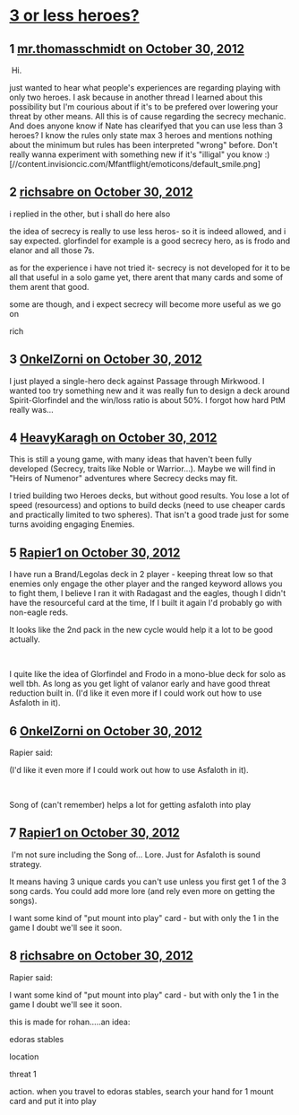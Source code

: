 # [3 or less heroes?](https://community.fantasyflightgames.com/topic/73496-3-or-less-heroes/)

## 1 [mr.thomasschmidt on October 30, 2012](https://community.fantasyflightgames.com/topic/73496-3-or-less-heroes/?do=findComment&comment=716560)

 Hi.

just wanted to hear what people's experiences are regarding playing with only two heroes. I ask because in another thread I learned about this possibility but I'm courious about if it's to be prefered over lowering your threat by other means. All this is of cause regarding the secrecy mechanic. And does anyone know if Nate has clearifyed that you can use less than 3 heroes? I know the rules only state max 3 heroes and mentions nothing about the minimum but rules has been interpreted "wrong" before. Don't really wanna experiment with something new if it's "illigal" you know :) [//content.invisioncic.com/Mfantflight/emoticons/default_smile.png]

## 2 [richsabre on October 30, 2012](https://community.fantasyflightgames.com/topic/73496-3-or-less-heroes/?do=findComment&comment=716568)

i replied in the other, but i shall do here also

the idea of secrecy is really to use less heros- so it is indeed allowed, and i say expected. glorfindel for example is a good secrecy hero, as is frodo and elanor and all those 7s.

as for the experience i have not tried it- secrecy is not developed for it to be all that useful in a solo game yet, there arent that many cards and some of them arent that good.

some are though, and i expect secrecy will become more useful as we go on

rich

## 3 [OnkelZorni on October 30, 2012](https://community.fantasyflightgames.com/topic/73496-3-or-less-heroes/?do=findComment&comment=716584)

I just played a single-hero deck against Passage through Mirkwood. I wanted too try something new and it was really fun to design a deck around Spirit-Glorfindel and the win/loss ratio is about 50%. I forgot how hard PtM really was…

## 4 [HeavyKaragh on October 30, 2012](https://community.fantasyflightgames.com/topic/73496-3-or-less-heroes/?do=findComment&comment=716597)

This is still a young game, with many ideas that haven't been fully developed (Secrecy, traits like Noble or Warrior…). Maybe we will find in "Heirs of Numenor" adventures where Secrecy decks may fit.

I tried building two Heroes decks, but without good results. You lose a lot of speed (resourcess) and options to build decks (need to use cheaper cards and practically limited to two spheres). That isn't a good trade just for some turns avoiding engaging Enemies.

## 5 [Rapier1 on October 30, 2012](https://community.fantasyflightgames.com/topic/73496-3-or-less-heroes/?do=findComment&comment=716606)

I have run a Brand/Legolas deck in 2 player - keeping threat low so that enemies only engage the other player and the ranged keyword allows you to fight them, I believe I ran it with Radagast and the eagles, though I didn't have the resourceful card at the time, If I built it again I'd probably go with non-eagle reds.

It looks like the 2nd pack in the new cycle would help it a lot to be good actually.

 

I quite like the idea of Glorfindel and Frodo in a mono-blue deck for solo as well tbh. As long as you get light of valanor early and have good threat reduction built in. (I'd like it even more if I could work out how to use Asfaloth in it).

## 6 [OnkelZorni on October 30, 2012](https://community.fantasyflightgames.com/topic/73496-3-or-less-heroes/?do=findComment&comment=716767)

Rapier said:

(I'd like it even more if I could work out how to use Asfaloth in it).

 

Song of (can't remember) helps a lot for getting asfaloth into play

## 7 [Rapier1 on October 30, 2012](https://community.fantasyflightgames.com/topic/73496-3-or-less-heroes/?do=findComment&comment=716776)

 I'm not sure including the Song of… Lore. Just for Asfaloth is sound strategy.

It means having 3 unique cards you can't use unless you first get 1 of the 3 song cards. You could add more lore (and rely even more on getting the songs).

I want some kind of "put mount into play" card - but with only the 1 in the game I doubt we'll see it soon.

## 8 [richsabre on October 30, 2012](https://community.fantasyflightgames.com/topic/73496-3-or-less-heroes/?do=findComment&comment=716819)

Rapier said:

I want some kind of "put mount into play" card - but with only the 1 in the game I doubt we'll see it soon.



this is made for rohan…..an idea:

edoras stables

location

threat 1

action. when you travel to edoras stables, search your hand for 1 mount card and put it into play

